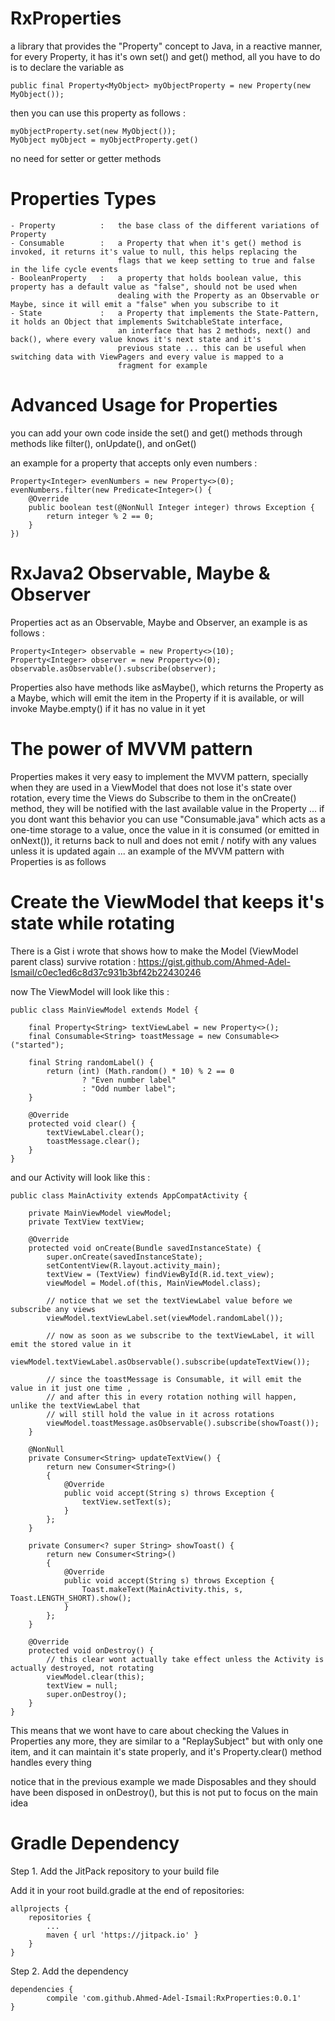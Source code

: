 # RxProperties
a library that provides the "Property" concept to Java, in a reactive manner, for every Property, it has it's own set() and get() method, all you have to do is to declare the variable as 

    public final Property<MyObject> myObjectProperty = new Property(new MyObject());
    
then you can use this property as follows :

    myObjectProperty.set(new MyObject());
    MyObject myObject = myObjectProperty.get()

no need for setter or getter methods

# Properties Types

    - Property          :   the base class of the different variations of Property
    - Consumable        :   a Property that when it's get() method is invoked, it returns it's value to null, this helps replacing the 
                            flags that we keep setting to true and false in the life cycle events
    - BooleanProperty   :   a property that holds boolean value, this property has a default value as "false", should not be used when
                            dealing with the Property as an Observable or Maybe, since it will emit a "false" when you subscribe to it
    - State             :   a Property that implements the State-Pattern, it holds an Object that implements SwitchableState interface, 
                            an interface that has 2 methods, next() and back(), where every value knows it's next state and it's 
                            previous state ... this can be useful when switching data with ViewPagers and every value is mapped to a 
                            fragment for example

# Advanced Usage for Properties

you can add your own code inside the set() and get() methods through methods like filter(), onUpdate(), and onGet()

an example for a property that accepts only even numbers :

    Property<Integer> evenNumbers = new Property<>(0);
    evenNumbers.filter(new Predicate<Integer>() {
        @Override
        public boolean test(@NonNull Integer integer) throws Exception {
            return integer % 2 == 0;
        }
    })


# RxJava2 Observable, Maybe & Observer 

Properties act as an Observable, Maybe and Observer, an example is as follows :

    Property<Integer> observable = new Property<>(10);
    Property<Integer> observer = new Property<>(0);    
    observable.asObservable().subscribe(observer);
    
Properties also have methods like asMaybe(), which returns the Property as a Maybe, which will emit the item in the Property if it is available, or will invoke Maybe.empty() if it has no value in it yet


    
# The power of MVVM pattern

Properties makes it very easy to implement the MVVM pattern, specially when they are used in a ViewModel that does not lose it's state over rotation, every time the Views do Subscribe to them in the onCreate() method, they will be notified with the last available value in the Property ... if you dont want this behavior you can use "Consumable.java" which acts as a one-time storage to a value, once the value in it is consumed (or emitted in onNext()), it returns back to null and does not emit / notify with any values unless it is updated again ... an example of the MVVM pattern with Properties is as follows 

# Create the ViewModel that keeps it's state while rotating

There is a Gist i wrote that shows how to make the Model (ViewModel parent class) survive rotation : https://gist.github.com/Ahmed-Adel-Ismail/c0ec1ed6c8d37c931b3bf42b22430246

now The ViewModel will look like this :

    public class MainViewModel extends Model {
    
        final Property<String> textViewLabel = new Property<>();
        final Consumable<String> toastMessage = new Consumable<>("started");

        final String randomLabel() {
            return (int) (Math.random() * 10) % 2 == 0
                    ? "Even number label"
                    : "Odd number label";
        }

        @Override
        protected void clear() {
            textViewLabel.clear();
            toastMessage.clear();
        }
    }

and our Activity will look like this :

    public class MainActivity extends AppCompatActivity {

        private MainViewModel viewModel;
        private TextView textView;

        @Override
        protected void onCreate(Bundle savedInstanceState) {
            super.onCreate(savedInstanceState);
            setContentView(R.layout.activity_main);
            textView = (TextView) findViewById(R.id.text_view);
            viewModel = Model.of(this, MainViewModel.class);
            
            // notice that we set the textViewLabel value before we subscribe any views
            viewModel.textViewLabel.set(viewModel.randomLabel()); 
            
            // now as soon as we subscribe to the textViewLabel, it will emit the stored value in it
            viewModel.textViewLabel.asObservable().subscribe(updateTextView());
            
            // since the toastMessage is Consumable, it will emit the value in it just one time ,
            // and after this in every rotation nothing will happen, unlike the textViewLabel that 
            // will still hold the value in it across rotations
            viewModel.toastMessage.asObservable().subscribe(showToast());
        }

        @NonNull
        private Consumer<String> updateTextView() {
            return new Consumer<String>()
            {
                @Override
                public void accept(String s) throws Exception {
                    textView.setText(s);
                }
            };
        }

        private Consumer<? super String> showToast() {
            return new Consumer<String>()
            {
                @Override
                public void accept(String s) throws Exception {
                    Toast.makeText(MainActivity.this, s, Toast.LENGTH_SHORT).show();
                }
            };
        }

        @Override
        protected void onDestroy() {
            // this clear wont actually take effect unless the Activity is actually destroyed, not rotating
            viewModel.clear(this);
            textView = null;
            super.onDestroy();
        }
    }


This means that we wont have to care about checking the Values in Properties any more, they are similar to a "ReplaySubject" but with only one item, and it can maintain it's state properly, and it's Property.clear() method handles every thing

notice that in the previous example we made Disposables and they should have been disposed in onDestroy(), but this is not put to focus on the main idea

# Gradle Dependency

Step 1. Add the JitPack repository to your build file

Add it in your root build.gradle at the end of repositories:

    allprojects {
		repositories {
			...
			maven { url 'https://jitpack.io' }
		}
	}
    
Step 2. Add the dependency
	
    dependencies {
	        compile 'com.github.Ahmed-Adel-Ismail:RxProperties:0.0.1'
	}
